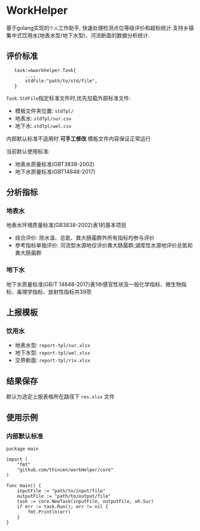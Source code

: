 # WorkHelper

基于golang实现的`个人`工作助手, 快速处理检测点位等级评价和超标统计.支持乡镇集中式饮用水(地表水型/地下水型)、河流断面的数据分析统计.

## 评价标准

```golang
   task:=&workhelper.Task{
       ...,
       stdFile:"path/to/std/file",
   }
```

`Task.StdFile`指定标准文件时,优先加载外部标准文件:

- 模板文件夹位置: `stdTpl/`
- 地表水: `stdTpl/sur.csv`
- 地下水: `stdTpl/wel.csv`  

内部默认标准不适用时 **可手工修改** 模板文件内容保证正常运行

当前默认使用标准:

- 地表水质量标准(GBT3838-2002)
- 地下水质量标准(GBT14848-2017)

## 分析指标

### 地表水

地表水环境质量标准(GB3838-2002)表1的基本项目

- 综合评价: 除水温、总氮、粪大肠菌群外所有指标均参与评价
- 参考指标单独评价: 河流型水源地仅评价粪大肠菌群;湖库性水源地评价总氮和粪大肠菌群

### 地下水

地下水质量标准(GB/T 14848-2017)表1中感官性状及一般化学指标、微生物指标、毒理学指标、放射性指标共39项

## 上报模板

### 饮用水

- 地表水型: `report-tpl/sur.xlsx`
- 地下水型: `report-tpl/wel.xlsx`
- 交界断面: `report-tpl/riv.xlsx`

## 结果保存

默认为选定上报表格所在路径下 `res.xlsx` 文件

## 使用示例

### 内部默认标准

```golang
package main

import (
	"fmt"
	"github.com/thincen/workHelper/core"
)

func main() {
	inputFile := "path/to/input/file"
	outputFile := "path/to/output/file"
	task := core.NewTask(inputFile, outputFile, wh.Sur)
	if err := task.Run(); err != nil {
		fmt.Println(err)
	}
}
```